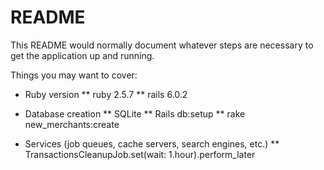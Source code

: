 # README

This README would normally document whatever steps are necessary to get the
application up and running.

Things you may want to cover:

* Ruby version
** ruby 2.5.7
** rails 6.0.2

* Database creation
** SQLite
** Rails db:setup
** rake new_merchants:create 

* Services (job queues, cache servers, search engines, etc.)
** TransactionsCleanupJob.set(wait: 1.hour).perform_later
